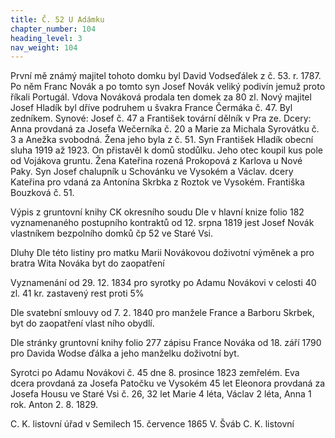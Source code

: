 ```yaml
---
title: Č. 52 U Adámku
chapter_number: 104
heading_level: 3
nav_weight: 104
---
```




První mě známý majitel tohoto domku byl David Vodseďálek z č. 53. r. 1787.
Po něm Franc Novák a po tomto syn Josef Novák veliký podivín jemuž proto říkali Portugál.
Vdova Nováková prodala ten domek za 80 zl. Nový majitel Josef Hladík byl dříve podruhem
u švakra France Čermáka č. 47. Byl zedníkem. Synové: Josef č. 47 a František tovární dělník v Pra­
ze. Dcery: Anna provdaná za Josefa Wečerníka č. 20 a Marie za Michala Syrovátku č. 3 a Anežka
svobodná. Žena jeho byla z č. 51. Syn František Hladík obecní sluha 1919 až 1923. On přistavěl
k domů stodůlku. Jeho otec koupil kus pole od Vojákova gruntu. Žena Kateřina rozená Prokopová
z Karlova u Nové Paky. Syn Josef chalupník u Schovánku ve Vysokém a Václav. dcery Kateřina pro­
vdaná za Antonína Skrbka z Roztok ve Vysokém. Františka Bouzková č. 51.


Výpis z gruntovní knihy CK okresního soudu
Dle v hlavní knize folio 182 vyznamenaného postupního kontraktů od 12. srpna 1819 jest Josef
Novák vlastníkem bezpolního domků čp 52 ve Staré Vsi.


Dluhy
Dle této listiny pro matku Marii Novákovou doživotní výměnek a pro bratra Wita Nováka byt do
zaopatření


Vyznamenání od 29. 12. 1834 pro syrotky po Adamu Novákovi v celosti 40 zl. 41 kr. zastavený rest
proti 5%


Dle svatební smlouvy od 7. 2. 1840 pro manžele France a Barboru Skrbek, byt do zaopatření vlast­
ního obydlí.


Dle stránky gruntovní knihy folio 277 zápisu France Nováka od 18. září 1790 pro Davida Wodse­
ďálka a jeho manželku doživotní byt.


Syrotci po Adamu Novákovi č. 45 dne 8. prosince 1823 zemřelém.
Eva dcera provdaná za Josefa Patočku ve Vysokém 45 let
Eleonora provdaná za Josefa Housu ve Staré Vsi č. 26, 32 let
Marie 4 léta, Václav 2 léta, Anna 1 rok. Anton 2. 8. 1829.

C. K. listovní úřad v Semilech 15. července 1865
V. Šváb C. K. listovní

